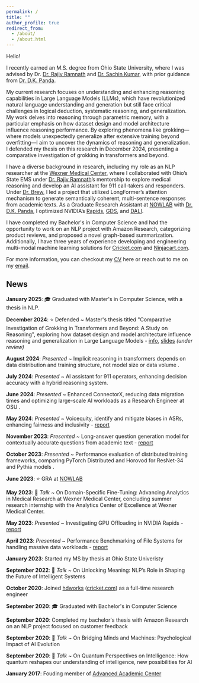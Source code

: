```yaml
---
permalink: /
title: ""
author_profile: true
redirect_from: 
  - /about/
  - /about.html
---
```

Hello!

I recently earned an M.S. degree from Ohio State University, where I was advised by Dr. [Dr. Rajiv Ramnath](https://cse.osu.edu/people/ramnath.6) and [Dr. Sachin Kumar](https://sites.google.com/view/sachinkumar), with prior guidance from [Dr. D.K. Panda](https://cse.osu.edu/people/panda.2).

My current research focuses on understanding and enhancing reasoning capabilities in Large Language Models (LLMs), which have revolutionized natural language understanding and generation but still face critical challenges in logical deduction, systematic reasoning, and generalization. My work delves into reasoning through parametric memory, with a particular emphasis on how dataset design and model architecture influence reasoning performance. By exploring phenomena like grokking—where models unexpectedly generalize after extensive training beyond overfitting—I aim to uncover the dynamics of reasoning and generalization. I defended my thesis on this research in December 2024, presenting a comparative investigation of grokking in transformers and beyond.

<!-- Currently, I am focused on understanding and enhancing reasoning capabilities in Large Language Models (LLMs). My research specifically explores reasoning through parametric memory, with an emphasis on the architectural aspects of language models. I aim to improve reasoning through generalization and analyze the phenomenon of grokking. I am set to defend my master’s thesis in December 2024, presenting an extensive analysis across a variety of model designs. -->

I have a diverse background in research, including my role as an NLP researcher at the [Wexner Medical Center](https://erik.osu.edu/story/mar22-pre-acceleratorgrants#:~:text=Leveraging%20Artificial%20Intelligence%20to%20Accelerate%20Life%2DSaving%20911%20Care), where I collaborated with Ohio’s State EMS under [Dr. Rajiv Ramnath](https://cse.osu.edu/people/ramnath.6)’s mentorship to explore medical reasoning and develop an AI assistant for 911 call-takers and responders. Under [Dr. Brew](https://sites.google.com/site/chrisbrew475/home?authuser=0), I led a project that utilized LongFormer’s attention mechanism to generate semantically coherent, multi-sentence responses from academic texts. As a Graduate Research Assistant at [NOWLAB](https://nowlab.cse.ohio-state.edu/projects/33/) with [Dr. D.K. Panda](https://cse.osu.edu/people/panda.2), I optimized NVIDIA’s [Rapids](https://nvidia.github.io/spark-rapids/), [GDS](https://docs.nvidia.com/gpudirect-storage/overview-guide/index.html), and [DALI](https://developer.nvidia.com/dali). 

I have completed my Bachelor's in Computer Science and had the opportunity to work on an NLP project with Amazon Research, categorizing product reviews, and proposed a novel graph-based summarization. Additionally, I have three years of experience developing and engineering multi-modal machine learning solutions for [Cricket.com](https://www.cricket.com/) and [Ninjacart.com](https://www.ninjacart.com/).

For more information, you can checkout my [CV](https://npkanaka.github.io//files/cv.pdf) here or reach out to me on my [email](mailto:nikhilpavan.kanaka@gmail.com).

News
------
**January 2025**: 🎓 Graduated with Master's in Computer Science, with a thesis in NLP.

**December 2024**: ⭐ Defended ~ Master's thesis titled "Comparative Investigation of Grokking in Transformers and Beyond: A Study on Reasoning", exploring how dataset design and model architecture influence reasoning and generalization in Large Language Models - [info](https://github.com/npkanaka/npkanaka.github.io/blob/master/files/llms-reasoning.md), [slides](https://npkanaka.github.io/files/thesis.pdf) _(under review)_

**August 2024**: _Presented_ ~ Implicit reasoning in transformers depends on data distribution and training structure, not model size or data volume .

**July 2024**: _Presented_ ~ AI assistant for 911 operators, enhancing decision accuracy with a hybrid reasoning system.

**June 2024**: _Presented_ ~ Enhanced ConnectorX, reducing data migration times and optimizing large-scale AI workloads as a Research Engineer at OSU .

**May 2024**: _Presented_ ~ Voicequity, identify and mitigate biases in ASRs, enhancing fairness and inclusivity - [report](files/5249.pdf)

**November 2023**: _Presented_ ~ Long-answer question generation model for contextually accurate questions from academic text - [report](files/5525.pdf)

**October 2023**: _Presented_ ~ Performance evaluation of distributed training frameworks, comparing PyTorch Distributed and Horovod for ResNet-34 and Pythia models .

**June 2023**: ⭐ GRA at [NOWLAB](https://nowlab.cse.ohio-state.edu/)

**May 2023**: 🎤 _Talk_ ~ On Domain-Specific Fine-Tuning: Advancing Analytics in Medical Research at Wexner Medical Center, concluding summer research internship with the Analytics Center of Excellence at Wexner Medical Center.

**May 2023**: _Presented_ ~ Investigating GPU Offloading in NVIDIA Rapids - [report](files/6422.pdf) 

**April 2023**: _Presented_ ~ Performance Benchmarking of File Systems for handling massive data workloads - [report](files/6431.pdf)

**January 2023**: Started my MS by thesis at Ohio State Univeristy

**September 2022**: 🎤 _Talk_ ~ On Unlocking Meaning: NLP’s Role in Shaping the Future of Intelligent Systems

**October 2020**: Joined [hdworks](https://hdworks.in/) ([cricket.com](https://www.cricket.com/)) as a full-time research engineer 

**September 2020**: 🎓 Graduated with Bachelor's in Computer Science

**September 2020**: Completed my bachelor's thesis with Amazon Research on an NLP project focused on customer feedback

**September 2020**: 🎤 _Talk_ ~ On Bridging Minds and Machines: Psychological Impact of AI Evolution

**September 2020**: 🎤 _Talk_ ~ On Quantum Perspectives on Intelligence: How quantum reshapes our understanding of intelligence, new possibilities for AI

<!-- **August 2020**: 🎤 Talk on _"Quantum Computing and the Future of NLP"_ at GRIET -->

**January 2017**: Fouding member of [Advanced Academic Center](https://www.aacgriet.com/)

<!-- This is the front page of a website that is powered by the [Academic Pages template](https://github.com/academicpages/academicpages.github.io) and hosted on GitHub pages. [GitHub pages](https://pages.github.com) is a free service in which websites are built and hosted from code and data stored in a GitHub repository, automatically updating when a new commit is made to the respository. This template was forked from the [Minimal Mistakes Jekyll Theme](https://mmistakes.github.io/minimal-mistakes/) created by Michael Rose, and then extended to support the kinds of content that academics have: publications, talks, teaching, a portfolio, blog posts, and a dynamically-generated CV. You can fork [this repository](https://github.com/academicpages/academicpages.github.io) right now, modify the configuration and markdown files, add your own PDFs and other content, and have your own site for free, with no ads! An older version of this template powers my own personal website at [stuartgeiger.com](http://stuartgeiger.com), which uses [this Github repository](https://github.com/staeiou/staeiou.github.io).

A data-driven personal website
======
Like many other Jekyll-based GitHub Pages templates, Academic Pages makes you separate the website's content from its form. The content & metadata of your website are in structured markdown files, while various other files constitute the theme, specifying how to transform that content & metadata into HTML pages. You keep these various markdown (.md), YAML (.yml), HTML, and CSS files in a public GitHub repository. Each time you commit and push an update to the repository, the [GitHub pages](https://pages.github.com/) service creates static HTML pages based on these files, which are hosted on GitHub's servers free of charge.

Many of the features of dynamic content management systems (like Wordpress) can be achieved in this fashion, using a fraction of the computational resources and with far less vulnerability to hacking and DDoSing. You can also modify the theme to your heart's content without touching the content of your site. If you get to a point where you've broken something in Jekyll/HTML/CSS beyond repair, your markdown files describing your talks, publications, etc. are safe. You can rollback the changes or even delete the repository and start over -- just be sure to save the markdown files! Finally, you can also write scripts that process the structured data on the site, such as [this one](https://github.com/academicpages/academicpages.github.io/blob/master/talkmap.ipynb) that analyzes metadata in pages about talks to display [a map of every location you've given a talk](https://academicpages.github.io/talkmap.html).

Getting started
======
1. Register a GitHub account if you don't have one and confirm your e-mail (required!)
1. Fork [this repository](https://github.com/academicpages/academicpages.github.io) by clicking the "fork" button in the top right. 
1. Go to the repository's settings (rightmost item in the tabs that start with "Code", should be below "Unwatch"). Rename the repository "[your GitHub username].github.io", which will also be your website's URL.
1. Set site-wide configuration and create content & metadata (see below -- also see [this set of diffs](http://archive.is/3TPas) showing what files were changed to set up [an example site](https://getorg-testacct.github.io) for a user with the username "getorg-testacct")
1. Upload any files (like PDFs, .zip files, etc.) to the files/ directory. They will appear at https://[your GitHub username].github.io/files/example.pdf.  
1. Check status by going to the repository settings, in the "GitHub pages" section

Site-wide configuration
------
The main configuration file for the site is in the base directory in [_config.yml](https://github.com/academicpages/academicpages.github.io/blob/master/_config.yml), which defines the content in the sidebars and other site-wide features. You will need to replace the default variables with ones about yourself and your site's github repository. The configuration file for the top menu is in [_data/navigation.yml](https://github.com/academicpages/academicpages.github.io/blob/master/_data/navigation.yml). For example, if you don't have a portfolio or blog posts, you can remove those items from that navigation.yml file to remove them from the header. 

Create content & metadata
------
For site content, there is one markdown file for each type of content, which are stored in directories like _publications, _talks, _posts, _teaching, or _pages. For example, each talk is a markdown file in the [_talks directory](https://github.com/academicpages/academicpages.github.io/tree/master/_talks). At the top of each markdown file is structured data in YAML about the talk, which the theme will parse to do lots of cool stuff. The same structured data about a talk is used to generate the list of talks on the [Talks page](https://academicpages.github.io/talks), each [individual page](https://academicpages.github.io/talks/2012-03-01-talk-1) for specific talks, the talks section for the [CV page](https://academicpages.github.io/cv), and the [map of places you've given a talk](https://academicpages.github.io/talkmap.html) (if you run this [python file](https://github.com/academicpages/academicpages.github.io/blob/master/talkmap.py) or [Jupyter notebook](https://github.com/academicpages/academicpages.github.io/blob/master/talkmap.ipynb), which creates the HTML for the map based on the contents of the _talks directory).

**Markdown generator**

I have also created [a set of Jupyter notebooks](https://github.com/academicpages/academicpages.github.io/tree/master/markdown_generator
) that converts a CSV containing structured data about talks or presentations into individual markdown files that will be properly formatted for the Academic Pages template. The sample CSVs in that directory are the ones I used to create my own personal website at stuartgeiger.com. My usual workflow is that I keep a spreadsheet of my publications and talks, then run the code in these notebooks to generate the markdown files, then commit and push them to the GitHub repository.

How to edit your site's GitHub repository
------
Many people use a git client to create files on their local computer and then push them to GitHub's servers. If you are not familiar with git, you can directly edit these configuration and markdown files directly in the github.com interface. Navigate to a file (like [this one](https://github.com/academicpages/academicpages.github.io/blob/master/_talks/2012-03-01-talk-1.md) and click the pencil icon in the top right of the content preview (to the right of the "Raw | Blame | History" buttons). You can delete a file by clicking the trashcan icon to the right of the pencil icon. You can also create new files or upload files by navigating to a directory and clicking the "Create new file" or "Upload files" buttons. 

Example: editing a markdown file for a talk
![Editing a markdown file for a talk](/images/editing-talk.png)

For more info
------
More info about configuring Academic Pages can be found in [the guide](https://academicpages.github.io/markdown/). The [guides for the Minimal Mistakes theme](https://mmistakes.github.io/minimal-mistakes/docs/configuration/) (which this theme was forked from) might also be helpful. -->
